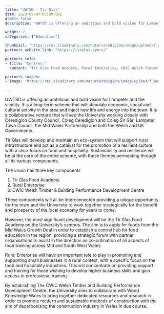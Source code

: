```yaml
---
title: "UWTSD - Tir Glas"
date: 2020-08-07T05:00:00Z
draft: false
description: "UWTSD is offering an ambitious and bold vision for Lampeter and the vicinity."

weight: 2
categories: ["Education"]

thumbnail: "https://res.cloudinary.com/naturceredigion/image/upload/f_auto/v1720623554/uwtsd-tir-glas.png"
partners_website_link: "https://tirglas.cymru/"

partners_info:
- title: "Centres:"
  content: "Tir Glas Food Academy, Rural Enterprise, CWIC Welsh Timber & Building Performance Development Centre"

partners_images:
- image: "https://res.cloudinary.com/naturceredigion/image/upload/f_auto,w_860/v1721748768/view-of-uwtsd-lampeter-and-town.jpg"

---
```


UWTSD is offering an ambitious and bold vision for Lampeter and the vicinity. It is a long-term scheme that will stimulate economic, social and cultural activity in the area and inject new life and energy into the town. It is a collaborative venture that will see the University working closely with Ceredigion County Council, Coleg Ceredigion and Coleg Sir Gâr, Lampeter Town Council, the Mid Wales Partnership and both the Welsh and UK Governments.

Tir Glas will develop and maintain an eco-system that will support rural infrastructure and act as a catalyst for the promotion of a resilient culture with a clear focus on food and hospitality. Sustainability and resilience will be at the core of the entire scheme, with these themes permeating through all its various components.

The vision has three key components

1. Tir Glas Food Academy
2. Rural Enterprise
3. CWIC Welsh Timber & Building Performance Development Centre 

These components will all be interconnected providing a unique opportunity for the town and the University to work together strategically for the benefit and prosperity of the local economy for years to come.

However, the most significant development will be the Tir Glas Food Academy on the University’s campus. The aim is to apply for funds from the Mid Wales Growth Deal in order to establish a central hub for food education in the region, providing a strategic forum with partner organisations to assist in the direction an co-ordination of all aspects of food training across Mid and South West Wales.   

Rural Enterprise will have an important role to play in promoting and supporting small businesses in a rural context, with a specific focus on the food and hospitality industries. This will concentrate on providing support and training for those wishing to develop higher business skills and gain access to professional training.

By establishing The CWIC Welsh Timber and Building Performance Development Centre, the University aims to collaborate with Wood Knowledge Wales to bring together dedicated resources and research in order to promote modern and sustainable methods of construction with the aim of decarbonising the construction industry in Wales in due course.
